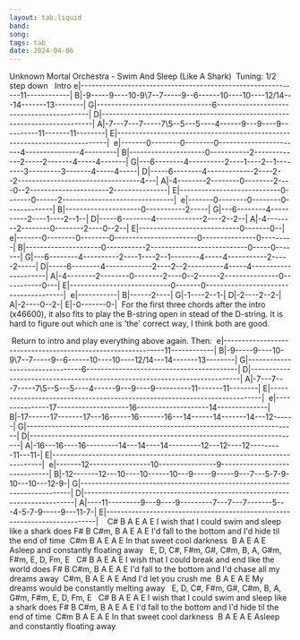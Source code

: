 ```yaml
---
layout: tab.liquid
band:
song:
tags: tab
date: 2024-04-06
---
```

Unknown Mortal Orchestra - Swim And Sleep (Like A Shark)     Tuning: 1/2 step down   Intro e|-------------------------------------------------------------11------------| B|-9-----9----10-9\7--7-----9--6------10----10----12/14---14-------13--------| G|--------------------------------6------------------------------------------| D|---------------------------------------------------------------------------| A|-7---7---7-----7\5--5---5----4------9---9----9----------11-------11--------| E|---------------------------------------------------------------------------|  e|-------0--------0--------0-----------------------4---------------4---------| B|---------------------0-----------2-------------2-----2-------4-----4-------| G|---6--------4----------2----1----2--1--------3---------3-------4-----4-----| D|-----6--------4-------------2----2--2----------------------------------4---| A|-4--------2--------0--------2----0--2----------------------2---------------| E|----------------------------0-------0------2-------------------------------|  e|-------0--------0--------0-------------| B|---------------------0-----------2-----| G|---6--------4----------2----1----2--1--| D|-----6--------4-------------2----2--2--| A|-4--------2--------0--------2----0--2--| E|----------------------------0-------0--|  e|-------0--------0--------0-----------------------0---------------0---------| B|---------------------0-----------2---------------------------0-----0-------| G|---6--------4----------2----1----2--1--------4-----4-----------2-----2-----| D|-----6--------4-------------2----2--2----------4-----4---------------------| A|-4--------2--------0--------2----0--2------2---------------0-----------0---| E|----------------------------0-------0--------------------------------------|  e|-----------| B|------2----| G|-1----2--1-| D|-2----2--2-| A|-2----0--2-| E|-0-------0-|  For the first three chords after the intro (x46600), it also fits to play the B-string open in stead of the D-string. It is hard to figure out which one is 'the' correct way, I think both are good. 





 Return to intro and play everything above again. Then:  e|-------------------------------------------------------------11------------| B|-9-----9----10-9\7--7-----9--6------10----10----12/14---14-------13--------| G|--------------------------------6------------------------------------------| D|---------------------------------------------------------------------------| A|-7---7---7-----7\5--5---5----4------9---9----9----------11-------11--------| E|---------------------------------------------------------------------------|  e|---------------17--------------------16--------------------14--------------| B|-17------17-------17---16------16-------16---14------14-------14---12------| G|---------------------------------------------------------------------------| D|---------------------------------------------------------------------------| A|-16---16----16---------14---14----14---------12---12----12---------11---11-| E|---------------------------------------------------------------------------|  e|-------12-----------------10----------------9------------------------------| B|-12-------12---10----10------10---9-----9-----9---7---5-7-9-10---10---12-9-| G|---------------------------------------------------------------------------| D|---------------------------------------------------------------------------| A|----11---------9---9----9---------7---7---7-------5---4-5-7-9-----9---11-7-| E|---------------------------------------------------------------------------|   
C#            B          A             E                        A E I wish that I could swim and sleep like a shark does F#                B                     C#m, B        A         E    A  E I'd fall to the bottom and I'd hide   til the end of time            C#m   B     A     E      A  E In that sweet cool darkness    B              A                             E    A  E Asleep and constantly floating away   E, D, C#, F#m, G#, C#m, B, A, G#m, F#m, E, D, Fm, E   C#            B          A              E                            A  E I wish that I could break and end like the world does F#                B                      C#m, B        A           E    A  E I'd fall to the bottom and I'd chase all my dreams away             C#m, B    A        E      A  E And I'd let     you crush me       B                          A                             E    A  E My dreams would be constantly melting away   E, D, C#, F#m, G#, C#m, B, A, G#m, F#m, E, D, Fm, E   C#            B          A             E                        A  E I wish that I could swim and sleep like a shark does F#                B                     C#m, B        A         E    A  E I'd fall to the bottom and I'd hide   til the end of time            C#m   B     A     E      A  E In that sweet cool darkness    B              A                             E    A  E Asleep and constantly floating away 




